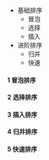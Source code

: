 - 基础排序
  - 冒泡
  - 选择
  - 插入
- 进阶排序
  - 归并
  - 快速

#### 1 冒泡排序
#### 2 选择排序
#### 3 插入排序
#### 4 归并排序
#### 5 快速排序